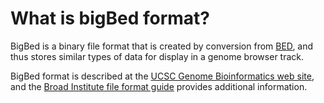 # What is bigBed format?
<!-- pombase_categories: Data submission and formats -->

BigBed is a binary file format that is created by conversion from
[BED](/faq/what-bed-format), and thus stores similar types of data for
display in a genome browser track.

BigBed format is described at the [UCSC Genome Bioinformatics web site](http://genome.ucsc.edu/goldenPath/help/bigBed.html), and the
[Broad Institute file format guide](http://www.broadinstitute.org/software/igv/bigbed) provides
additional information.

